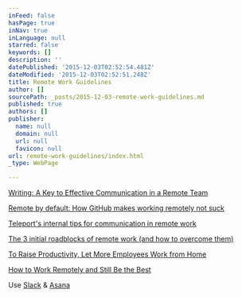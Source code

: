 ```yaml
---
inFeed: false
hasPage: true
inNav: true
inLanguage: null
starred: false
keywords: []
description: ''
datePublished: '2015-12-03T02:52:54.481Z'
dateModified: '2015-12-03T02:52:51.248Z'
title: Remote Work Guidelines
author: []
sourcePath: _posts/2015-12-03-remote-work-guidelines.md
published: true
authors: []
publisher:
  name: null
  domain: null
  url: null
  favicon: null
url: remote-work-guidelines/index.html
_type: WebPage

---
```

[Writing: A Key to Effective Communication in a Remote Team][0]

[Remote by default: How GitHub makes working remotely not suck][1]

[Teleport's internal tips for communication in remote work][2]

[The 3 initial roadblocks of remote work (and how to overcome them)][3]

[To Raise Productivity, Let More Employees Work from Home][4]

[How to Work Remotely and Still Be the Best][5][][3]

[][3]Use [Slack][6] & [Asana][7]

[0]: http://teleport.org/2015/11/writing-in-remote-team/
[1]: http://devslovebacon.com/conferences/bacon-2014/talks/remote-by-default-how-github-makes-working-remotely-not-suck
[2]: http://teleport.org/2015/10/teleport-remote-work-tips/
[3]: http://teleport.org/2015/09/overcoming-remote-work-roadblocks/
[4]: https://hbr.org/2014/01/to-raise-productivity-let-more-employees-work-from-home/ar/1
[5]: http://www.toptal.com/freelance/how-to-work-remotely-and-still-be-the-best
[6]: slackinaugur.herokuapp.com
[7]: www.asana.com
